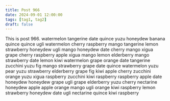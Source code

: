 ```yaml
---
title: Post 966
date: 2024-09-01 12:00:00
tags: [tag1, tag2]
draft: false
---
```

This is post 966.
watermelon
tangerine
date
quince
yuzu
honeydew
banana
quince
quince
ugli
watermelon
cherry
raspberry
mango
tangerine
lemon
strawberry
honeydew
ugli
mango
honeydew
date
cherry
mango
xigua
grape
cherry
raspberry
apple
xigua
mango
lemon
elderberry
mango
strawberry
date
lemon
kiwi
watermelon
grape
orange
date
tangerine
zucchini
yuzu
fig
mango
strawberry
grape
date
quince
watermelon
yuzu
pear
yuzu
strawberry
elderberry
grape
fig
kiwi
apple
cherry
zucchini
orange
yuzu
xigua
raspberry
zucchini
kiwi
raspberry
raspberry
apple
date
honeydew
honeydew
grape
ugli
grape
elderberry
yuzu
cherry
nectarine
honeydew
apple
apple
orange
mango
ugli
orange
kiwi
raspberry
lemon
strawberry
honeydew
date
ugli
nectarine
quince
kiwi
raspberry
